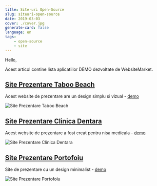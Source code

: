 ```yaml
---
title: Site-uri Open-Source
slug: siteuri-open-source
date: 2019-03-03
cover: ./cover.jpg
generate-card: false
language: en
tags:
    - open-source
    - site
---
```


Hello,

Acest articol contine lista aplicatiilor DEMO dezvoltate de WebsiteMarket. 

## [Site Prezentare Taboo Beach](https://cazare-mamaia-nord.websitemarket.ro/)

Acest website de prezentare are un design simplu si vizual - [demo](https://cazare-mamaia-nord.websitemarket.ro/)

![Site Prezentare Taboo Beach](https://raw.githubusercontent.com/creare-site/static/master/produse/creare-site-cazare-mamaia.jpg)


## [Site Prezentare Clinica Dentara](https://site-clinica-dentara.websitemarket.ro/)

Acest website de prezentare a fost creat pentru nisa medicala - [demo](https://site-clinica-dentara.websitemarket.ro/) 

![Site Prezentare Clinica Dentara](https://raw.githubusercontent.com/creare-site/static/master/produse/site-clinica-dentara.jpg)

## [Site Prezentare Portofoiu](https://site-portofoliu.websitemarket.ro/)

Site de prezentare cu un design minimalist - [demo](https://site-portofoliu.websitemarket.ro/)

![Site Prezentare Portofoiu](https://raw.githubusercontent.com/creare-site/static/master/produse/site-portofoliu.jpg)


